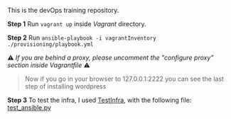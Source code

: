 This is the devOps training repository.

**Step 1**
Run `vagrant up` inside _Vagrant_ directory.

**Step 2**
Run `ansible-playbook -i vagrantInventory ./provisioning/playbook.yml` 

:warning: _If you are behind a proxy, please uncomment the "configure proxy" section inside Vagrantfile_ :warning:

> Now if you go in your browser to 127.0.0.1:2222 you can see the last step of installing wordpress

**Step 3**
To test the infra, I used [TestInfra](https://testinfra.readthedocs.io/), with the following file: [test_ansible.py](testinfra/test_ansible.py)
